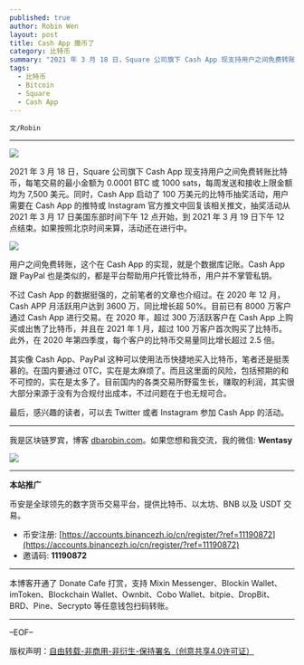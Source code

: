 ```yaml
---
published: true
author: Robin Wen
layout: post
title: Cash App 撒币了
category: 比特币
summary: "2021 年 3 月 18 日，Square 公司旗下 Cash App 现支持用户之间免费转账比特币，每笔交易的最小金额为 0.0001 BTC 或 1000 sats，每周发送和接收上限金额均为 7,500 美元。同时，Cash App 启动了 100 万美元的比特币抽奖活动，用户需要在 Cash App 的推特或 Instagram 官方推文中回复该相关推文，抽奖活动从 2021 年 3 月 17 日美国东部时间下午 12 点开始，到 2021 年 3 月 19 日下午 12 点结束。如果按照北京时间来算，活动还在进行中。"
tags:
  - 比特币
  - Bitcoin
  - Square
  - Cash App
---
```


`文/Robin`

***

![](https://cdn.dbarobin.com/n3dheni.png)

2021 年 3 月 18 日，Square 公司旗下 Cash App 现支持用户之间免费转账比特币，每笔交易的最小金额为 0.0001 BTC 或 1000 sats，每周发送和接收上限金额均为 7,500 美元。同时，Cash App 启动了 100 万美元的比特币抽奖活动，用户需要在 Cash App 的推特或 Instagram 官方推文中回复该相关推文，抽奖活动从 2021 年 3 月 17 日美国东部时间下午 12 点开始，到 2021 年 3 月 19 日下午 12 点结束。如果按照北京时间来算，活动还在进行中。

![](https://cdn.dbarobin.com/butinzn.png)

用户之间免费转账，这个在 Cash App 的实现，就是个数据库记账。Cash App 跟 PayPal 也是类似的，都是平台帮助用户托管比特币，用户并不掌管私钥。

不过 Cash App 的数据挺强的，之前笔者的文章也介绍过。在 2020 年 12 月，Cash APP 月活跃用户达到 3600 万，同比增长超 50%。目前已有 8000 万客户通过 Cash App 进行交易。在 2020 年，超过 300 万活跃客户在 Cash App 上购买或出售了比特币，并且在 2021 年 1 月，超过 100 万客户首次购买了比特币。此外，在 2020 年第四季度，每个客户的比特币交易量同比增长超过 2.5 倍。

其实像 Cash App、PayPal 这种可以使用法币快捷地买入比特币，笔者还是挺羡慕的。在国内要通过 0TC，实在是太麻烦了。而且这里面的风险，包括预期的和不可控的，实在是太多了。目前国内的各类交易所野蛮生长，赚取的利润，其实很大部分来源于没有为合规付出成本，不过问题在于也无规可合。

最后，感兴趣的读者，可以去 Twitter 或者 Instagram 参加 Cash App 的活动。

***

我是区块链罗宾，博客 [dbarobin.com](https://dbarobin.com/)。如果您想和我交流，我的微信: **Wentasy**

![](https://cdn.dbarobin.com/v4yywe2.png)

***

**本站推广**

币安是全球领先的数字货币交易平台，提供比特币、以太坊、BNB 以及 USDT 交易。

* 币安注册: [https://accounts.binancezh.io/cn/register/?ref=11190872](https://accounts.binancezh.io/cn/register/?ref=11190872)
* 邀请码: **11190872**

***

本博客开通了 Donate Cafe 打赏，支持 Mixin Messenger、Blockin Wallet、imToken、Blockchain Wallet、Ownbit、Cobo Wallet、bitpie、DropBit、BRD、Pine、Secrypto 等任意钱包扫码转账。

<center>
    <div class="--donate-button"
         data-button-id="f8b9df0d-af9a-460d-8258-d3f435445075"
    ></div>
</center>

***

–EOF–

版权声明：[自由转载-非商用-非衍生-保持署名（创意共享4.0许可证）](http://creativecommons.org/licenses/by-nc-nd/4.0/deed.zh)